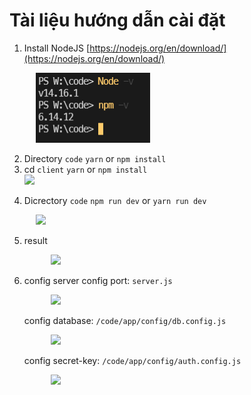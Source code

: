 # Tài liệu hướng dẫn cài đặt
1. Install NodeJS
[https://nodejs.org/en/download/](https://nodejs.org/en/download/)
<div>
    <img src="./img/node.png" style="margin-left: 3em"/>
</div>

2. Directory  ```code``` 
   ```yarn``` or ```npm install```
3. cd ```client```
   ```yarn``` or ```npm install```
   <div>
    <img src="./img/installl.png"/>
</div>

4. Dicrectory ```code```
   ```npm run dev``` or ```yarn run dev```

 <div>
    <img src="./img/run.png" style="margin-left: 3em"/>
</div>

5. result

     <div>
    <img src="./img/result.png" style="height: 15em; margin-left: 3em"/>
    </div>

6. config server
   config port: ```server.js```

   <div>
    <img src="./img/portsv.png" style="margin-left: 3em"/>
    </div>
    
    config database: ```/code/app/config/db.config.js```

    <div>
    <img src="./img/configdb.png" style="margin-left: 3em"/>
    </div>

     config secret-key: ```/code/app/config/auth.config.js```

      <div>
    <img src="./img/configsc.png" style="margin-left: 3em"/>
    </div>
